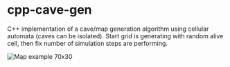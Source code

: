cpp-cave-gen
============

C++ implementation of a cave/map generation algorithm using cellular automata (caves can be isolated). Start grid is generating with random alive cell, then fix number of simulation steps are performing.

![Map example 70x30](https://github.com/Synoecium/cpp-cave-gen/blob/master/example.png)
